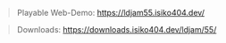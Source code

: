 > Playable Web-Demo: https://ldjam55.isiko404.dev/

> Downloads: https://downloads.isiko404.dev/ldjam/55/
